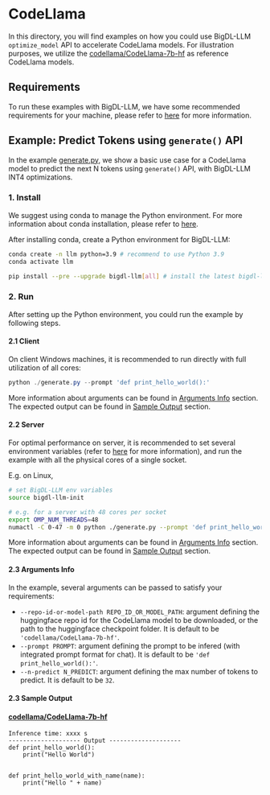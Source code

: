 # CodeLlama
In this directory, you will find examples on how you could use BigDL-LLM `optimize_model` API to accelerate CodeLlama models. For illustration purposes, we utilize the [codellama/CodeLlama-7b-hf](https://huggingface.co/codellama/CodeLlama-7b-hf) as reference CodeLlama models.

## Requirements
To run these examples with BigDL-LLM, we have some recommended requirements for your machine, please refer to [here](../README.md#recommended-requirements) for more information.

## Example: Predict Tokens using `generate()` API
In the example [generate.py](./generate.py), we show a basic use case for a CodeLlama model to predict the next N tokens using `generate()` API, with BigDL-LLM INT4 optimizations.
### 1. Install
We suggest using conda to manage the Python environment. For more information about conda installation, please refer to [here](https://docs.conda.io/en/latest/miniconda.html#).

After installing conda, create a Python environment for BigDL-LLM:
```bash
conda create -n llm python=3.9 # recommend to use Python 3.9
conda activate llm

pip install --pre --upgrade bigdl-llm[all] # install the latest bigdl-llm nightly build with 'all' option
```

### 2. Run
After setting up the Python environment, you could run the example by following steps.

#### 2.1 Client
On client Windows machines, it is recommended to run directly with full utilization of all cores:
```powershell
python ./generate.py --prompt 'def print_hello_world():'
```
More information about arguments can be found in [Arguments Info](#23-arguments-info) section. The expected output can be found in [Sample Output](#24-sample-output) section.

#### 2.2 Server
For optimal performance on server, it is recommended to set several environment variables (refer to [here](../README.md#best-known-configuration-on-linux) for more information), and run the example with all the physical cores of a single socket.

E.g. on Linux,
```bash
# set BigDL-LLM env variables
source bigdl-llm-init

# e.g. for a server with 48 cores per socket
export OMP_NUM_THREADS=48
numactl -C 0-47 -m 0 python ./generate.py --prompt 'def print_hello_world():'
```
More information about arguments can be found in [Arguments Info](#23-arguments-info) section. The expected output can be found in [Sample Output](#24-sample-output) section.

#### 2.3 Arguments Info
In the example, several arguments can be passed to satisfy your requirements:

- `--repo-id-or-model-path REPO_ID_OR_MODEL_PATH`: argument defining the huggingface repo id for the CodeLlama model to be downloaded, or the path to the huggingface checkpoint folder. It is default to be `'codellama/CodeLlama-7b-hf'`.
- `--prompt PROMPT`: argument defining the prompt to be infered (with integrated prompt format for chat). It is default to be `'def print_hello_world():'`.
- `--n-predict N_PREDICT`: argument defining the max number of tokens to predict. It is default to be `32`.

#### 2.3 Sample Output
#### [codellama/CodeLlama-7b-hf](https://huggingface.co/codellama/CodeLlama-7b-hf)
```log
Inference time: xxxx s
-------------------- Output --------------------
def print_hello_world():
    print("Hello World")


def print_hello_world_with_name(name):
    print("Hello " + name)

```
